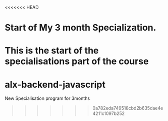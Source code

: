 <<<<<<< HEAD
# Start of My 3 month Specialization.

This is the start of the specialisations part of the course
=======
# alx-backend-javascript
New Specialisation program for 3months 
>>>>>>> 0a782eda749518cbd2b635dae4e4211c1097b252
